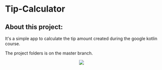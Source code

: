 # Tip-Calculator

## About this project:
It's a simple app to calculate the tip amount created during the google kotlin course.

The project folders is on the master branch.

<div align="center">
  <img src="https://user-images.githubusercontent.com/72254418/187226664-0820a564-8e01-434c-aa78-b77da5a33657.png">
</div>
